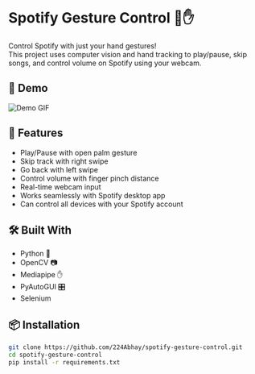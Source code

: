 # Spotify Gesture Control 🎵✋

Control Spotify with just your hand gestures!  
This project uses computer vision and hand tracking to play/pause, skip songs, and control volume on Spotify using your webcam.

## 🚀 Demo

![Demo GIF](demo/implementation.gif)  

## 🧠 Features

- Play/Pause with open palm gesture
- Skip track with right swipe
- Go back with left swipe
- Control volume with finger pinch distance
- Real-time webcam input
- Works seamlessly with Spotify desktop app
- Can control all devices with your Spotify account

## 🛠️ Built With

- Python 🐍
- OpenCV 📷
- Mediapipe ✋
- PyAutoGUI 🎛️
- Selenium

## 📦 Installation

```bash
git clone https://github.com/224Abhay/spotify-gesture-control.git
cd spotify-gesture-control
pip install -r requirements.txt
